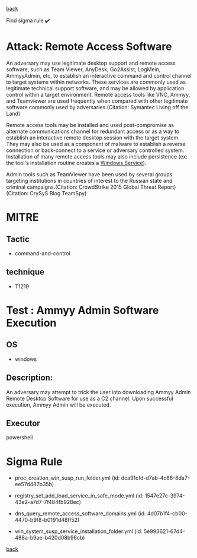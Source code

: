 
[back](../index.md)

Find sigma rule :heavy_check_mark: 

# Attack: Remote Access Software 

An adversary may use legitimate desktop support and remote access software, such as Team Viewer, AnyDesk, Go2Assist, LogMein, AmmyyAdmin, etc, to establish an interactive command and control channel to target systems within networks. These services are commonly used as legitimate technical support software, and may be allowed by application control within a target environment. Remote access tools like VNC, Ammyy, and Teamviewer are used frequently when compared with other legitimate software commonly used by adversaries.(Citation: Symantec Living off the Land)

Remote access tools may be installed and used post-compromise as alternate communications channel for redundant access or as a way to establish an interactive remote desktop session with the target system. They may also be used as a component of malware to establish a reverse connection or back-connect to a service or adversary controlled system. Installation of many remote access tools may also include persistence (ex: the tool's installation routine creates a [Windows Service](https://attack.mitre.org/techniques/T1543/003)).

Admin tools such as TeamViewer have been used by several groups targeting institutions in countries of interest to the Russian state and criminal campaigns.(Citation: CrowdStrike 2015 Global Threat Report)(Citation: CrySyS Blog TeamSpy)

# MITRE
## Tactic
  - command-and-control


## technique
  - T1219


# Test : Ammyy Admin Software Execution
## OS
  - windows


## Description:
An adversary may attempt to trick the user into downloading Ammyy Admin Remote Desktop Software for use as a C2 channel. 
Upon successful execution, Ammyy Admin will be executed. 


## Executor
powershell

# Sigma Rule
 - proc_creation_win_susp_run_folder.yml (id: dca91cfd-d7ab-4c66-8da7-ee57d487b35b)

 - registry_set_add_load_service_in_safe_mode.yml (id: 1547e27c-3974-43e2-a7d7-7f484fb928ec)

 - dns_query_remote_access_software_domains.yml (id: 4d07b1f4-cb00-4470-b9f8-b0191d48ff52)

 - win_system_susp_service_installation_folder.yml (id: 5e993621-67d4-488a-b9ae-b420d08b96cb)



[back](../index.md)

